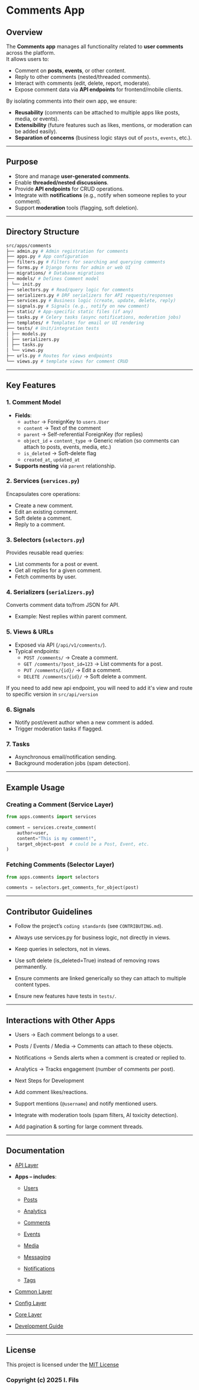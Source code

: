 # Comments App

## Overview

The **Comments app** manages all functionality related to **user comments** across the platform.  
It allows users to:
- Comment on **posts**, **events**, or other content.
- Reply to other comments (nested/threaded comments).
- Interact with comments (edit, delete, report, moderate).
- Expose comment data via **API endpoints** for frontend/mobile clients.

By isolating comments into their own app, we ensure:
- **Reusability** (comments can be attached to multiple apps like posts, media, or events).
- **Extensibility** (future features such as likes, mentions, or moderation can be added easily).
- **Separation of concerns** (business logic stays out of `posts`, `events`, etc.).

---

## Purpose
- Store and manage **user-generated comments**.
- Enable **threaded/nested discussions**.
- Provide **API endpoints** for CRUD operations.
- Integrate with **notifications** (e.g., notify when someone replies to your comment).
- Support **moderation** tools (flagging, soft deletion).

---

## Directory Structure

```bash
src/apps/comments
├── admin.py # Admin registration for comments
├── apps.py # App configuration
├── filters.py # Filters for searching and querying comments
├── forms.py # Django forms for admin or web UI
├── migrations/ # Database migrations
├── models/ # Defines Comment model
│ └── init.py
├── selectors.py # Read/query logic for comments
├── serializers.py # DRF serializers for API requests/responses
├── services.py # Business logic (create, update, delete, reply)
├── signals.py # Signals (e.g., notify on new comment)
├── static/ # App-specific static files (if any)
├── tasks.py # Celery tasks (async notifications, moderation jobs)
├── templates/ # Templates for email or UI rendering
├── tests/ # Unit/integration tests
│ ├── models.py
│ ├── serializers.py
│ ├── tasks.py
│ └── views.py
├── urls.py # Routes for views endpoints
└── views.py # template views for comment CRUD
```

---

## Key Features

### 1. Comment Model
- **Fields**:
  - `author` → ForeignKey to `users.User`
  - `content` → Text of the comment
  - `parent` → Self-referential ForeignKey (for replies)
  - `object_id` + `content_type` → Generic relation (so comments can attach to posts, events, media, etc.)
  - `is_deleted` → Soft-delete flag
  - `created_at`, `updated_at`
- **Supports nesting** via `parent` relationship.

### 2. Services (`services.py`)
Encapsulates core operations:
- Create a new comment.
- Edit an existing comment.
- Soft delete a comment.
- Reply to a comment.

### 3. Selectors (`selectors.py`)
Provides reusable read queries:
- List comments for a post or event.
- Get all replies for a given comment.
- Fetch comments by user.

### 4. Serializers (`serializers.py`)
Converts comment data to/from JSON for API.
- Example: Nest replies within parent comment.

### 5. Views & URLs
- Exposed via API (`/api/v1/comments/`).
- Typical endpoints:
  - `POST /comments/` → Create a comment.
  - `GET /comments/?post_id=123` → List comments for a post.
  - `PUT /comments/{id}/` → Edit a comment.
  - `DELETE /comments/{id}/` → Soft delete a comment.

If you need to add new api endpoint, you will need to add it's view and route to specific version in `src/api/version`

### 6. Signals
- Notify post/event author when a new comment is added.
- Trigger moderation tasks if flagged.

### 7. Tasks
- Asynchronous email/notification sending.
- Background moderation jobs (spam detection).

---

## Example Usage

### Creating a Comment (Service Layer)

```python
from apps.comments import services

comment = services.create_comment(
    author=user,
    content="This is my comment!",
    target_object=post  # could be a Post, Event, etc.
)
```

### Fetching Comments (Selector Layer)

```python
from apps.comments import selectors

comments = selectors.get_comments_for_object(post)
```

---

## Contributor Guidelines

- Follow the project’s `coding standards` (see `CONTRIBUTING.md`).

- Always use services.py for business logic, not directly in views.

- Keep queries in selectors, not in views.

- Use soft delete (is_deleted=True) instead of removing rows permanently.

- Ensure comments are linked generically so they can attach to multiple content types.

- Ensure new features have tests in `tests/`.

---

## Interactions with Other Apps

- Users → Each comment belongs to a user.

- Posts / Events / Media → Comments can attach to these objects.

- Notifications → Sends alerts when a comment is created or replied to.

- Analytics → Tracks engagement (number of comments per post).

- Next Steps for Development

- Add comment likes/reactions.

- Support mentions (`@username`) and notify mentioned users.

- Integrate with moderation tools (spam filters, AI toxicity detection).

- Add pagination & sorting for large comment threads.

---

## Documentation

- [API Layer](../api.md)

-  **Apps – includes**:

    - [Users](./users.md)

    - [Posts](./posts.md)

    - [Analytics](./analytics.md)

    - [Comments](./comments.md)

    - [Events](./event.md)

    - [Media](./media.md)

    - [Messaging](./messaging.md)

    - [Notifications](./notification.md)

    - [Tags](./tags.md)

- [Common Layer](../common.md)

- [Config Layer](../config.md)

- [Core Layer](../core.md)

- [Development Guide](../../DEVELOPMENT_GUIDE.md)

---

## License

This project is licensed under the [MIT License](../../LICENSE)

### Copyright (c) 2025 I. Fils